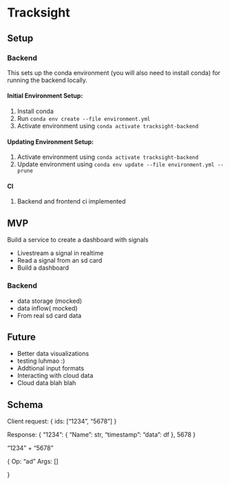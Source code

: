 # Tracksight

## Setup

### Backend
This sets up the conda environment (you will also need to install conda) for running the backend locally.
#### Initial Environment Setup:
1. Install conda
2. Run `conda env create --file environment.yml`
3. Activate environment using `conda activate tracksight-backend`

#### Updating Environment Setup:
1. Activate environment using `conda activate tracksight-backend`
2. Update environment using `conda env update --file environment.yml --prune`

#### CI
1. Backend and frontend ci implemented

## MVP
Build a service to create a dashboard with signals

- Livestream a signal in realtime
- Read a signal from an sd card 
- Build a dashboard

### Backend
- data storage (mocked)
- data inflow( mocked)
- From real sd card data

## Future
- Better data visualizations
- testing luhmao :)
- Addtional input formats
- Interacting with cloud data
- Cloud data blah blah

## Schema
Client request:
{
ids: [“1234”, “5678”]
}

Response:
{
	“1234”: {
		“Name”: str,
		“timestamp”:
		“data”: df
	},
5678
}

“1234” + “5678”

{
Op: “ad”
Args: []

}

